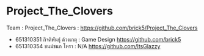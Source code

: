# Project_The_Clovers

Team : Project_The_Clovers : https://github.com/brick5/Project_The_Clovers
- 651310351 กิจติพันธุ์ ด้วงเกตุ : Game Design 
https://github.com/brick5
- 651310354 ชนม์ชนก โหรา : N/A
https://github.com/ItsGlazzy
